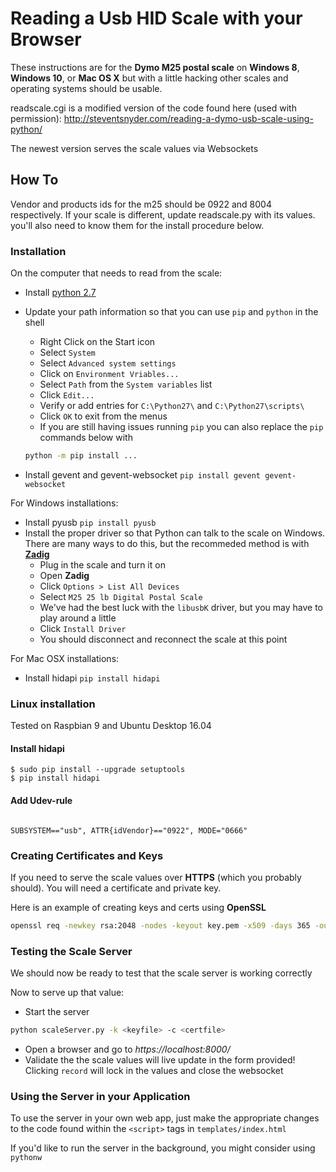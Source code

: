 # Reading a Usb HID Scale with your Browser

These instructions are for the **Dymo M25 postal scale** on **Windows 8**, 
**Windows 10**, or **Mac OS X** but with a little hacking other scales and 
operating systems should be usable.

readscale.cgi is a modified version of the code found here (used with 
permission): http://steventsnyder.com/reading-a-dymo-usb-scale-using-python/

The newest version serves the scale values via Websockets

## How To

Vendor and products ids for the m25 should be 0922 and 8004 respectively. If 
your scale is different, update readscale.py with its values. you'll also need 
to know them for the install procedure below.

### Installation
On the computer that needs to read from the scale:

- Install [python 2.7](http://www.python.org/getit/)
- Update your path information so that you can use `pip` and `python` in the shell
  - Right Click on the Start icon
  - Select `System`
  - Select `Advanced system settings`
  - Click on `Environment Vriables...`
  - Select `Path` from the `System variables` list
  - Click `Edit...`
  - Verify or add entries for `C:\Python27\` and `C:\Python27\scripts\`
  - Click `OK` to exit from the menus 
  - If you are still having issues running `pip` you can also replace the `pip` commands below with 
  ```bash
  python -m pip install ...
  ```
  
- Install gevent and gevent-websocket ```pip install gevent gevent-websocket```

For Windows installations:
- Install pyusb ```pip install pyusb```
- Install the proper driver so that Python can talk to the scale on 
Windows.  There are many ways to do this, but the recommeded method is with 
[**Zadig**](http://zadig.akeo.ie/)
  - Plug in the scale and turn it on
  - Open **Zadig**
  - Click ```Options > List All Devices```
  - Select ```M25 25 lb Digital Postal Scale```
  - We've had the best luck with the `libusbK` driver, but you may have to play around a little
  - Click ```Install Driver```
  - You should disconnect and reconnect the scale at this point

For Mac OSX installations:
- Install hidapi ```pip install hidapi```

### Linux installation

Tested on Raspbian 9 and Ubuntu Desktop 16.04

#### Install hidapi
```$ sudo apt-get install python-pip python-dev libusb-1.0-0-dev libudev-dev
$ sudo pip install --upgrade setuptools
$ pip install hidapi
```

#### Add Udev-rule
```$ sudoedit /etc/udev/rules.d/99_dymo.rules

SUBSYSTEM=="usb", ATTR{idVendor}=="0922", MODE="0666"
```

### Creating Certificates and Keys
If you need to serve the scale values over **HTTPS** (which you probably 
should).  You will need a certificate and private key. 

Here is an example of creating keys and certs using **OpenSSL**
```bash
openssl req -newkey rsa:2048 -nodes -keyout key.pem -x509 -days 365 -out certificate.pem
```

### Testing the Scale Server
We should now be ready to test that the scale server is working correctly

Now to serve up that value:

- Start the server
```bash
python scaleServer.py -k <keyfile> -c <certfile>
```
- Open a browser and go to _https://localhost:8000/_
- Validate the the scale values will live update in the form 
provided!  Clicking `record` will lock in the values and close the websocket

### Using the Server in your Application

To use the server in your own web app, just make the appropriate changes to 
the code found within the `<script>` tags in `templates/index.html`

If you'd like to run the server in the background, you might consider using `pythonw`
